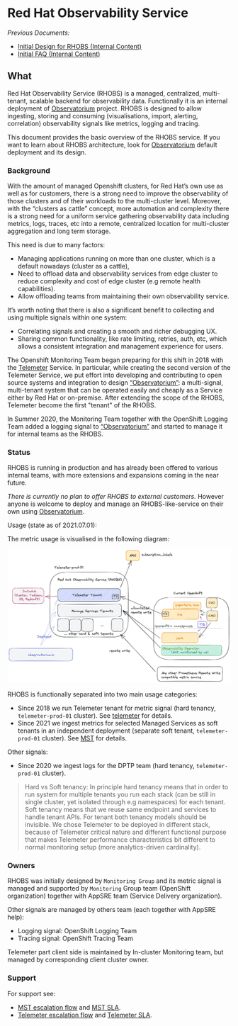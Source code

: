 # Red Hat Observability Service

*Previous Documents:*

* [Initial Design for RHOBS (Internal Content)](https://docs.google.com/document/d/1cSz_ZbS35mk8Op92xhB9ijW1ivOtJuD1uAzPiBdSUqs/edit)
* [Initial FAQ (Internal Content)](https://docs.google.com/document/d/1_xnJBS3v7n4m229L3tqCqBXzZy55yu6dxCJY-vh_Egs/edit)

## What

Red Hat Observability Service (RHOBS) is a managed, centralized, multi-tenant, scalable backend for observability data. Functionally it is an internal deployment of [Observatorium](../../Projects/Observability/observatorium.md) project. RHOBS is designed to allow ingesting, storing and consuming (visualisations, import, alerting, correlation) observability signals like metrics, logging and tracing.

This document provides the basic overview of the RHOBS service. If you want to learn about RHOBS architecture, look for [Observatorium](https://observatorium.io) default deployment and its design.

### Background

With the amount of managed Openshift clusters, for Red Hat’s own use as well as for customers, there is a strong need to improve the observability of those clusters and of their workloads to the multi-cluster level. Moreover, with the “clusters as cattle” concept, more automation and complexity there is a strong need for a uniform service gathering observability data including metrics, logs, traces, etc into a remote, centralized location for multi-cluster aggregation and long term storage.

This need is due to many factors:

* Managing applications running on more than one cluster, which is a default nowadays (cluster as a cattle),
* Need to offload data and observability services from edge cluster to reduce complexity and cost of edge cluster (e.g remote health capabilities).
* Allow offloading teams from maintaining their own observability service.

It’s worth noting that there is also a significant benefit to collecting and using multiple signals within one system:
* Correlating signals and creating a smooth and richer debugging UX.
* Sharing common functionality, like rate limiting, retries, auth, etc, which allows a consistent integration and management experience for users.

The Openshift Monitoring Team began preparing for this shift in 2018 with the [Telemeter](use-cases/telemetry.md) Service. In particular, while creating the second version of the Telemeter Service, we put effort into developing and contributing to open source systems and integration to design [“Observatorium”](../../Projects/Observability/observatorium.md): a multi-signal, multi-tenant system that can be operated easily and cheaply as a Service either by Red Hat or on-premise. After extending the scope of the RHOBS, Telemeter become the first "tenant" of the RHOBS.

In Summer 2020, the Monitoring Team together with the OpenShift Logging Team added a logging signal to [“Observatorium”](../../Projects/Observability/observatorium.md) and started to manage it for internal teams as the RHOBS.

### Status

RHOBS is running in production and has already been offered to various internal teams, with more extensions and expansions coming in the near future.

*There is currently no plan to offer RHOBS to external customers.* However anyone is welcome to deploy and manage an RHOBS-like-service on their own using [Observatorium](../../Projects/Observability/observatorium.md).

Usage (state as of 2021.07.01):

The metric usage is visualised in the following diagram:

![RHOBS](../../assets/rhobs.png)

RHOBS is functionally separated into two main usage categories:

* Since 2018 we run Telemeter tenant for metric signal (hard tenancy, `telemeter-prod-01` cluster). See [telemeter](use-cases/telemetry.md) for details.
* Since 2021 we ingest metrics for selected Managed Services as soft tenants in an independent deployment (separate soft tenant, `telemeter-prod-01` cluster). See [MST](use-cases/observability.md) for details.

Other signals:

* Since 2020 we ingest logs for the DPTP team (hard tenancy, `telemeter-prod-01` cluster).

> Hard vs Soft tenancy: In principle hard tenancy means that in order to run system for multiple tenants you run each stack (can be still in single cluster, yet isolated through e.g namespaces) for each tenant. Soft tenancy means that we reuse same endpoint and services to handle tenant APIs. For tenant both tenancy models should be invisible. We chose Telemeter to be deployed in different stack, because of Telemeter critical nature and different functional purpose that makes Telemeter performance characteristics bit different to normal monitoring setup (more analytics-driven cardinality).

### Owners

RHOBS was initially designed by `Monitoring Group` and its metric signal is managed and supported by `Monitoring` Group team (OpenShift organization) together with AppSRE team (Service Delivery organization).

Other signals are managed by others team (each together with AppSRE help):

* Logging signal: OpenShift Logging Team
* Tracing signal: OpenShift Tracing Team

Telemeter part client side is maintained by In-cluster Monitoring team, but managed by corresponding client cluster owner.

### Support

For support see:

* [MST escalation flow](use-cases/observability.md#support) and [MST SLA](use-cases/observability.md#service-level-agreement).
* [Telemeter escalation flow](use-cases/telemetry.md#support) and [Telemeter SLA](use-cases/telemetry.md#service-level-agreement).
